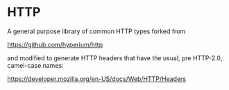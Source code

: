 # HTTP

A general purpose library of common HTTP types forked from

https://github.com/hyperium/http

and modified to generate HTTP headers that have the usual, pre HTTP-2.0, camel-case names:

https://developer.mozilla.org/en-US/docs/Web/HTTP/Headers

